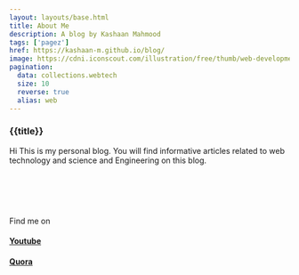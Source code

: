 ```yaml
---
layout: layouts/base.html
title: About Me
description: A blog by Kashaan Mahmood
tags: ['pagez']
href: https://kashaan-m.github.io/blog/
image: https://cdni.iconscout.com/illustration/free/thumb/web-development-2933380-2463833.png
pagination:
  data: collections.webtech
  size: 10
  reverse: true
  alias: web
---
```


<h3>{{title}}</h3>

Hi This is my personal blog. You will find informative articles related to web technology and science and Engineering on this blog.

# &nbsp;

Find me on

#### [Youtube](https://www.youtube.com/channel/UCyMwNfKfY-qPaiIBreMsvdw)

#### [Quora](https://www.quora.com/profile/Kashaan-1)
